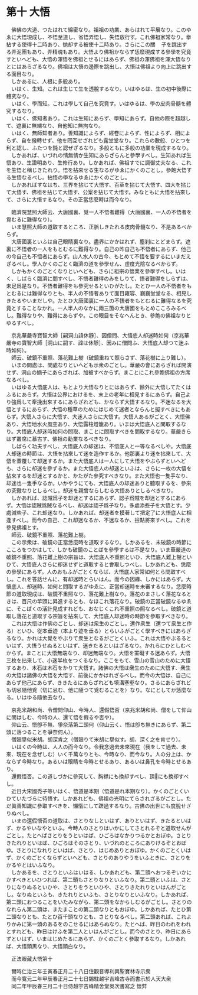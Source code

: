 # 第十 大悟
　佛佛の大道、つたはれて綿密なり。祖祖の功業、あらはれて平展なり。このゆゑに大悟現成し、不悟至道し、省悟弄悟し、失悟放行す。これ佛祖家常なり。擧拈する使得十二時あり、抛却する被使十二時あり。さらにこの關<img width="16" height="16" src="_ctI_7dm.png" border="0">子を跳出する弄泥團もあり、弄精魂もあり。大悟より佛祖かならず恁麼現成する參學を究竟すといへども、大悟の渾悟を佛祖とせるにはあらず、佛祖の渾佛祖を渾大悟なりとにはあらざるなり。佛祖は大悟の邊際を跳出し、大悟は佛祖より向上に跳出する面目なり。  
　しかあるに、人根に多般あり。  
　いはく、生知。これは生じて生を透脫するなり。いはゆるは、生の初中後際に體究なり。  
　いはく、學而知。これは學して自己を究竟す。いはゆるは、學の皮肉骨髓を體究するなり。  
　いはく、佛知者あり。これは生知にあらず、學知にあらず。自他の際を超越して、遮裏に無端なり、自他知に無拘なり。  
　いはく、無師知者あり。善知識によらず、經卷によらず、性によらず、相によらず、自を撥轉せず、他を囘互せざれども露堂堂なり。これらの數般、ひとつを利と認し、ふたつを鈍と認ぜざるなり。多般ともに多般の功業を現成するなり。  
　しかあれば、いづれの情󠄁無情󠄁か生知にあらざらんと參學すべし。生知あれば生悟あり、生證明あり、生修行あり。しかあれば、佛祖すでに調御丈夫なる、これを生悟と稱じきたれり。悟を拈來せる生なるがゆゑにかくのごとし。參飽󠄁大悟する生悟なるべし。拈悟の學なるゆゑにかくのごとし。  
　しかあればすなはち、三界を拈じて大悟す、百草を拈じて大悟す、四大を拈じて大悟す、佛祖を拈じて大悟す、公案を拈じて大悟す。みなともに大悟を拈來して、さらに大悟するなり。その正當恁麼時は而今なり。  
  
　臨濟院慧照大師云、大唐國裏、覓一人不悟者難得（大唐國裏、一人の不悟者を覓むるに難得なり）。  
　いま慧照大師の道取するところ、正脈しきたれる皮肉骨髓なり、不是あるべからず。  
　大唐國裏といふは自己眼睛裏なり。盡界にかかはれず、塵刹にとどまらず。遮裏に不悟者の一人をもとむるに難得なり。自己の昨自己も不悟者にあらず、他己の今自己も不悟者にあらず。山人水人の古今、もとめて不悟を要するにいまだえざるべし。學人かくのごとく臨濟の道を參學せん、虛度光陰なるべからず。  
　しかもかくのごとくなりといへども、さらに祖宗の懷業を參學すべし。いはく、しばらく臨濟に問すべし、不悟者難得のみをしりて、悟者難得をしらずは、未足爲是なり。不悟者難得をも參究せるといひがたし。たとひ一人の不悟者をもとむるには難得なりとも、半人の不悟者ありて面目雍容、巍巍堂堂なる、相見しきたるやいまだしや。たとひ大唐國裏に一人の不悟者をもとむるに難得なるを究竟とすることなかれ。一人半人のなかに兩三箇の大唐國をもとめこころみるべし。難得なりや、難得にあらずや。この眼目をそなへんとき、參飽󠄁の佛祖なりとゆるすべし。  
  
　京兆華嚴寺寶智大師［嗣洞山諱休靜］、因僧問、大悟底人却迷時如何（京兆華嚴寺の寶智大師［洞山に嗣す、諱は休靜］、因みに僧問ふ、大悟底人却つて迷ふ時如何）。  
　師云、破鏡不重照、落花難上樹（破鏡重ねて照らさず、落花樹に上り難し）。  
　いまの問處は、問處なりといへども示衆のごとし。華嚴の會にあらざれば開演せず、洞山の嫡子にあらざれば、加被すべからず。まことにこれ參飽󠄁佛祖の方席なるべし。  
　いはゆる大悟底人は、もとより大悟なりとにはあらず、餘外に大悟してたくはふるにあらず。大悟は公界におけるを、末上の老年に相見するにあらず。自己より強爲して牽挽出來するにあらざれども、かならず大悟するなり。不迷なるを大悟とするにあらず、大悟の種草のためにはじめて迷者とならんと擬すべきにもあらず。大悟人さらに大悟す、大迷人さらに大悟す。大悟人あるがごとく、大悟佛あり、大悟地水火風空あり、大悟露柱燈籠あり。いまは大悟底人と問取するなり。大悟底人却迷時如何の問取、まことに問取すべきを問取するなり。華嚴きらはず叢席に慕古す、佛祖の勳業なるべきなり。  
　しばらく功夫すべし、大悟底人の却迷は、不悟底人と一等なるべしや。大悟底人却迷の時節は、大悟を拈來して迷を造作するか。他那裏より迷を拈來して、大悟を蓋覆して却迷するか。また大悟底人は一人にして大悟をやぶらずといへども、さらに却迷を參ずるか。また大悟底人の却迷といふは、さらに一枚の大悟を拈來するを却迷とするかと、かたがた參究すべきなり。また大悟也一隻手なり、却迷也一隻手なるか。いかやうにても、大悟底人の却迷ありと聽取するを、參來の究徹なりとしるべし。却迷を親曾ならしむる大悟ありとしるべきなり。  
　しかあれば、認賊爲子を却迷とするにあらず、認子爲賊を却迷とするにあらず。大悟は認賊爲賊なるべし、却迷は認子爲子なり。多處添些子を大悟とす。少處減些子、これ却迷なり。しかあれば、却迷者を摸著して把定了に大悟底人に相逢すべし。而今の自己、これ却迷なるか、不迷なるか、撿點將來すべし。これを參見佛祖とす。  
　師云、破鏡不重照、落花難上樹。  
　この示衆は、破鏡の正當恁麼時を道取するなり。しかあるを、未破鏡の時節にこころをつかはして、しかも破鏡のことばを參學するは不是なり。いま華嚴道の破鏡不重照、落花難上樹の宗旨は、大悟底人不重照といひ、大悟底人難上樹といひて、大悟底人さらに却迷せずと道取すると會取しつべし。しかあれども、恁麼の參學にあらず。人のおもふがごとくならば、大悟底人家常如何とら問取すべし。これを答話せんに、有却迷時とらいはん。而今の因緣、しかにはあらず。大悟底人、却迷時、如何と問取するがゆゑに、正當却迷時を未審するなり。恁麼時節の道取現成は、破鏡不重照なり、落花難上樹なり。落花のまさしく落花なるときは、百尺の竿頭に昇進するとも、なほこれ落花なり。破鏡の正當破鏡なるゆゑに、そこばくの活計見成すれども、おなじくこれ不重照の照なるべし。破鏡と道取し落花と道取する宗旨を拈來して、大悟底人却迷時の時節を參取すべきなり。  
　これは大悟は作佛のごとし、却迷は衆生のごとし。還作衆生（還つて衆生と作る）といひ、從本垂迹（本より迹を垂る）とらいふがごとく學すべきにはあらざるなり。かれは大覺をやぶりて衆生となるがごとくいふ。これは大悟やぶるるといはず、大悟うせぬるといはず、迷きたるといはざるなり。かれらにひとしむべからず。まことに大悟無端なり、却迷無端なり。大悟を罣礙する迷あらず。大悟三枚を拈來して、小迷半枚をつくるなり。ここをもて、雪山の雪山のために大悟するあり、木石は木石をかりて大悟す。諸佛の大悟は衆生のために大悟す、衆生の大悟は諸佛の大悟を大悟す、前後にかかはれざるべし。而今の大悟は、自己にあらず他己にあらず、ききたるにあらざれども填溝塞壑なり。さるにあらざれども切忌隨他覓（切に忌む、他に隨つて覓むることを）なり。なにとしてか恁麼なる。いはゆる隨他去なり。  
  
　京兆米胡和尚、令僧問仰山、今時人、還假悟否（京兆米胡和尚、僧をして仰山に問はしむ、今時の人、還て悟を假るや否や）。  
　仰山云、悟卽不無、爭奈落第二頭何（仰山云く、悟は卽ち無きにあらず、第二頭に落つることを爭奈何ん）。  
　僧廻擧似米胡。胡深肯之（僧廻りて米胡に擧似す。胡、深く之を肯せり）。  
　いはくの今時は、人人の而今なり。令我念過去未來現在（我をして過去、未來、現在を念ぜしむ）いく千萬なりとも、今時なり、而今なり。人の分上は、かならず今時なり。あるいは眼睛を今時とせるあり、あるいは鼻孔を今時とせるあり。  
　還假悟否。この道しづかに參究して、胸襟にも換却すべし、頂𩕳にも換却すべし。  
　近日大宋國禿子等いはく、悟道是本期（悟道是れ本期なり）。かくのごとくいひていたづらに待悟す。しかあれども、佛祖の光明にてらされざるがごとし。ただ眞善知識に參取すべきを、懶惰にして蹉過するなり。古佛の出世にも度脫せざりぬべし。  
　いまの還假悟否の道取は、さとりなしといはず、ありといはず、きたるといはず、かるやいなやといふ。今時人のさとりはいかにしてさとれるぞと道取せんがごとし。たとへばさとりをうといはば、ひごろはなかりつるかとおぼゆ。さとりきたれりといはば、ひごろはそのさとり、いづれのところにありけるぞとおぼゆ。さとりになれりといはば、さとり、はじめありとおぼゆ。かくのごとくいはず、かくのごとくならずといへども、さとりのありやうをいふときに、さとりをかるやとはいふなり。  
　しかあるを、さとりといふはいはる、しかあれども、第二頭へおつるぞいかにかすべきといひつれば、第二頭もさとりなりといふなり。第二頭といふは、さとりになりぬるといひや、さとりをうといひや、さとりきたれりといはんがごとし。なりぬといふも、きたれりといふも、さとりなりといふなり。しかあれば、第二頭におつることをいたみながら、第二頭をなからしむるがごとし。さとりのなれらん第二頭は、またまことの第二頭なりともおぼゆ。しかあれば、たとひ第二頭なりとも、たとひ百千頭なりとも、さとりなるべし。第二頭あれば、これよりかみに第一頭のあるをのこせるにはあらぬなり。たとへば、昨日のわれをわれとすれども、昨日はけふを第二人といはんがごとし。而今のさとり、昨日にあらずといはず、いまはじめたるにあらず、かくのごとく參取するなり。しかあれば、大悟頭黒なり、大悟頭白なり。  
  
　正法眼藏大悟第十  
  
　爾時仁治三年壬寅春正月二十八日住觀音導利興聖寶林寺示衆  
　而今寬元二年甲辰春正月二十七日錫駐越宇吉峰古寺而書示於人天大衆  
　同二年甲辰春三月二十日侍越宇吉峰精舍堂奥次書寫之 懷弉